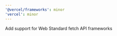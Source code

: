 ```yaml
---
'@vercel/frameworks': minor
'vercel': minor
---
```


Add support for Web Standard fetch API frameworks
